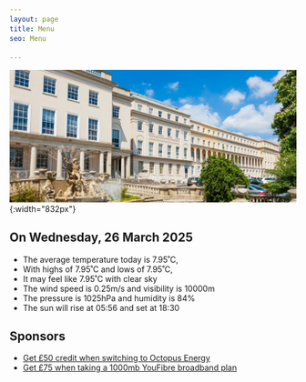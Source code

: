 ```yaml
---
layout: page
title: Menu
seo: Menu

---
```


![Logo](/images/logo.jpg){:width="832px"}


<!-- weather_marker starts -->
## On Wednesday, 26 March 2025

- The average temperature today is 7.95˚C,
- With highs of 7.95˚C and lows of 7.95˚C,
- It may feel like 7.95˚C with clear sky
- The wind speed is 0.25m/s and visibility is 10000m
- The pressure is 1025hPa and humidity is 84%
- The sun will rise at 05:56 and set at 18:30

<!-- weather_marker ends -->


## Sponsors

- [Get £50 credit when switching to Octopus Energy](https://bit.ly/3oD1nnS)
- [Get £75 when taking a 1000mb YouFibre broadband plan](https://aklam.io/91zWhU?)

